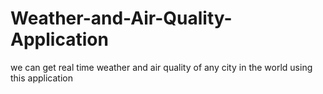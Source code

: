 # Weather-and-Air-Quality-Application
we can get real time weather and air quality of any city in the world using this application
